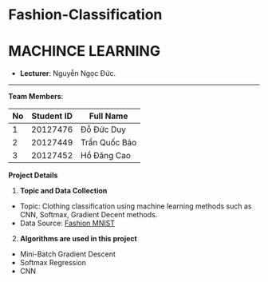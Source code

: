 # Fashion-Classification
# MACHINCE LEARNING

- **Lecturer**: Nguyễn Ngọc Đức.

---

**Team Members**:

| **No**  | **Student ID** | **Full Name**         |
| ------- | -------------- | ----------------------|
| 1       | 20127476			 | Đỗ Đức Duy            |
| 2       | 20127449       | Trần Quốc Bảo         |
| 3       | 20127452       | Hồ Đăng Cao           |

**Project Details**
1. **Topic and Data Collection**
- Topic: Clothing classification using machine learning methods such as CNN, Softmax, Gradient Decent methods.
- Data Source: [Fashion MNIST](https://www.kaggle.com/datasets/zalando-research/fashionmnist?resource=download&select=fashion-mnist_test.csv)

2. **Algorithms are used in this project**
- Mini-Batch Gradient Descent
- Softmax Regression
- CNN


